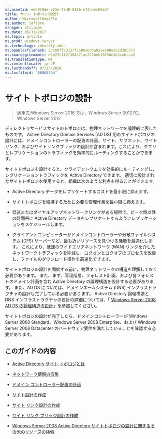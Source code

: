 ```yaml
---
ms.assetid: eeb919de-e21e-48d8-8186-e42adec6933f
title: サイト トポロジの設計
author: MicrosoftGuyJFlo
ms.author: joflore
manager: mtillman
ms.date: 05/31/2017
ms.topic: article
ms.prod: windows-server
ms.technology: identity-adds
ms.openlocfilehash: 23c80ffa3137f5609abdba9abea08ea62d305573
ms.sourcegitcommit: d5e27c1f2f168a71ae272bebf8f50e1b3ccbcca3
ms.translationtype: MT
ms.contentlocale: ja-JP
ms.lasthandoff: 07/23/2020
ms.locfileid: "86963794"
---
```

# <a name="designing-the-site-topology"></a>サイト トポロジの設計

>適用先:Windows Server 2016 では、Windows Server 2012 R2、Windows Server 2012

ディレクトリサービスサイトのトポロジは、物理ネットワークを論理的に表したものです。 Active Directory Domain Services (AD DS) 用のサイトトポロジの設計には、ドメインコントローラーの配置の計画、サイト、サブネット、サイトリンク、およびサイトリンクブリッジの設計が含まれます。これにより、クエリとレプリケーションのトラフィックを効率的にルーティングすることができます。  
  
サイトトポロジを設計すると、クライアントクエリを効率的にルーティングし、レプリケーショントラフィックを Active Directory できます。 適切に設計されたサイトトポロジを使用すると、組織は次のような利点を得ることができます。  
  
-   Active Directory データをレプリケートするコストを最小限に抑えます。  
  
-   サイトトポロジを維持するために必要な管理作業を最小限に抑えます。  
  
-   低速またはダイヤルアップネットワークリンクがある場所で、ピーク時以外の時間帯に Active Directory データをレプリケートするようにレプリケーションをスケジュールします。  
  
-   クライアントコンピューターがドメインコントローラーや分散ファイルシステム (DFS) サーバーなど、最も近いリソースを見つける機能を最適化します。 これにより、低速のワイドエリアネットワーク (WAN) リンクを介したネットワークトラフィックを削減し、ログオンとログオフのプロセスを改善し、ファイルのダウンロード操作を高速化できます。  
  
サイトトポロジの設計を開始する前に、物理ネットワークの構造を理解しておく必要があります。 また、まず、管理階層、フォレスト計画、および各フォレストのドメイン計画を含む Active Directory の論理構造を設計する必要があります。 また、AD DS については、ドメインネームシステム (DNS) インフラストラクチャの設計も完了している必要があります。 Active Directory 論理構造と DNS インフラストラクチャの設計の詳細については、「 [Windows Server 2008 AD DS の論理構造の設計](/previous-versions/windows/it-pro/windows-server-2008-R2-and-2008/cc770806(v=ws.10))」を参照してください。  
  
サイトトポロジの設計が完了したら、ドメインコントローラーが Windows Server 2008 Standard、Windows Server 2008 Enterprise、および Windows Server 2008 Datacenter のハードウェア要件を満たしていることを確認する必要があります。  
  
## <a name="in-this-guide"></a>このガイドの内容  
  
-   [Active Directory サイト トポロジとは](../../ad-ds/plan/Understanding-Active-Directory-Site-Topology.md)  
  
-   [ネットワーク情報の収集](../../ad-ds/plan/Collecting-Network-Information.md)  
  
-   [ドメイン コントローラー配置の計画](../../ad-ds/plan/Planning-Domain-Controller-Placement.md)  
  
-   [サイト設計の作成](../../ad-ds/plan/Creating-a-Site-Design.md)  
  
-   [サイト リンク設計の作成](../../ad-ds/plan/Creating-a-Site-Link-Design.md)  
  
-   [サイト リンク ブリッジ設計の作成](../../ad-ds/plan/Creating-a-Site-Link-Bridge-Design.md)  
  
-   [Windows Server 2008 Active Directory サイトトポロジの設計に関するその他のリソースの検索](../../ad-ds/plan/Finding-Additional-Resources-for-Windows-Server-2008-Active-Directory-Site-Topology-Design.md)  
  

